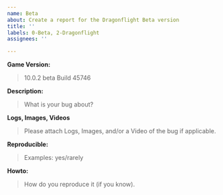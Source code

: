 ```yaml
---
name: Beta
about: Create a report for the Dragonflight Beta version
title: ''
labels: 0-Beta, 2-Dragonflight
assignees: ''

---
```


**Game Version:**
> 10.0.2 beta Build 45746

**Description:**
> What is your bug about?

**Logs, Images, Videos**
> Please attach Logs, Images, and/or a Video of the bug if applicable.

**Reproducible:**
> Examples: yes/rarely

**Howto:**
> How do you reproduce it (if you know).
